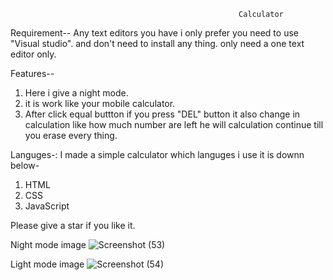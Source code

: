                                                        Calculator
Requirement--
Any text editors you have i only prefer you need to use "Visual studio".
and don't need to install any thing. only need a one text editor only.


Features-- 
1. Here i give a night mode.
2. it is work like your mobile calculator.
3. After click equal buttton if you press "DEL" button it also change in calculation like how much number are left he will calculation continue till you erase every thing.


Languges-:
 I made a simple calculator which languges i use it is downn below-
 1. HTML
 2. CSS
 3. JavaScript
 
 Please give a star if you like it.
 
Night mode image
![Screenshot (53)](https://user-images.githubusercontent.com/57999194/127366291-dfa2959c-a978-4e12-bf5e-247331bf75c6.png)

Light mode image
![Screenshot (54)](https://user-images.githubusercontent.com/57999194/127366298-030b8a2e-a6ea-445e-b655-7e95461d4876.png)
